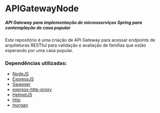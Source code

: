 # APIGatewayNode

##### API Gateway para implementação de microsserviços Spring para contemplação de casa popular

Este repositório é uma criação de API Gateway para acessar endpoints de arquiteturas RESTful 
para validação e avaliação de famílias que estão esperando por uma casa popular.

### Dependências utilizadas:

- [NodeJS](https://nodejs.org/)
- [ExpressJS](https://expressjs.com/)
- [Swagger](https://swagger.io/)
- [express-http-proxy](https://github.com/villadora/express-http-proxy)
- [HelmetJS](https://helmetjs.github.io/)
- [http](https://github.com/npm/security-holder)
- [morgan](https://github.com/expressjs/morgan)
